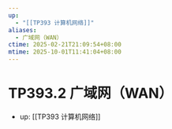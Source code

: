 ```yaml
---
up:
  - "[[TP393 计算机网络]]"
aliases:
  - 广域网（WAN）
ctime: 2025-02-21T21:09:54+08:00
mtime: 2025-10-01T11:41:04+08:00
---
```


# TP393.2 广域网（WAN）

- up: [[TP393 计算机网络]]

